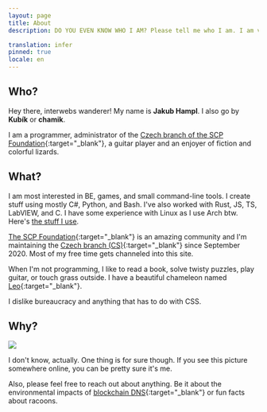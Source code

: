 ```yaml
---
layout: page
title: About
description: DO YOU EVEN KNOW WHO I AM? Please tell me who I am. I am very lost in life.

translation: infer
pinned: true
locale: en
---
```


## Who?

Hey there, interwebs wanderer! My name is **Jakub Hampl**. I also go by **Kubík** or **chamik**.

I am a programmer, administrator of the [Czech branch of the SCP Foundation](http://scp-wiki.cz){:target="_blank"}, a guitar player and an enjoyer of fiction and colorful lizards.

## What?

I am most interested in BE, games, and small command-line tools. I create stuff using mostly C#, Python, and Bash. I've also worked with Rust, JS, TS, LabVIEW, and C. I have some experience with Linux as I use Arch btw. Here's [the stuff I use](/void/tools).

[The SCP Foundation](http://scpwiki.com){:target="_blank"} is an amazing community and I'm maintaining the [Czech branch (CS)](http://scp-wiki.cz){:target="_blank"} since September 2020. Most of my free time gets channeled into this site.

When I'm not programming, I like to read a book, solve twisty puzzles, play guitar, or touch grass outside. I have a beautiful chameleon named [Leo](https://cdn.discordapp.com/attachments/719587027233800192/858445373034201169/IMG_20210614_144456.jpg){:target="_blank"}.

I dislike bureaucracy and anything that has to do with CSS.

## Why?

<img class="float-left pr-10 my-0" src="/assets/images/pfp.png">

I don't know, actually. One thing is for sure though. If you see this picture somewhere online, you can be pretty sure it's me.

Also, please feel free to reach out about anything. Be it about the environmental impacts of [blockchain DNS](https://datatracker.ietf.org/doc/draft-mayrhofer-did-dns/){:target="_blank"} or fun facts about racoons.